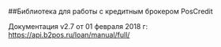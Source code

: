 ##Библиотека для работы с кредитным брокером PosCredit

Документация v2.7 от 01 февраля 2018 г: https://api.b2pos.ru/loan/manual/full/